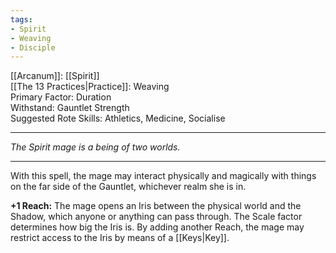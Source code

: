 ```yaml
---
tags:
- Spirit
- Weaving
- Disciple
---
```


[[Arcanum]]: [[Spirit]]\
[[The 13 Practices|Practice]]: Weaving\
Primary Factor: Duration\
Withstand: Gauntlet Strength\
Suggested Rote Skills: Athletics, Medicine, Socialise

---

_The Spirit mage is a being of two worlds._

---

With this spell, the mage may interact physically and magically with things on the far side of the Gauntlet, whichever realm she is in.

**+1 Reach:** The mage opens an Iris between the physical world and the Shadow, which anyone or anything can pass through. The Scale factor determines how big the Iris is. By adding another Reach, the mage may restrict access to the Iris by means of a [[Keys|Key]].